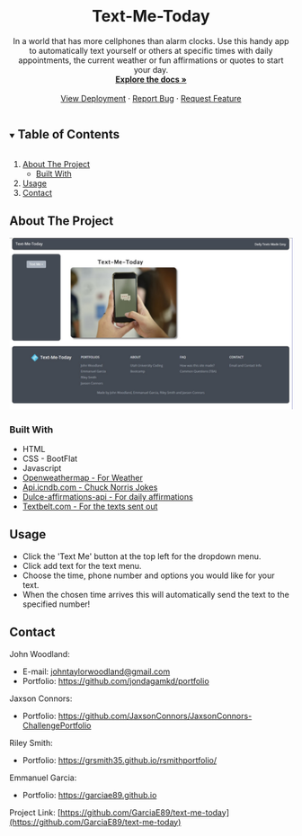 <!--
*** Thanks for checking out the Best-README-Template. If you have a suggestion
*** that would make this better, please fork the repo and create a pull request
*** or simply open an issue with the tag "enhancement".
*** Thanks again! Now go create something AMAZING! :D
***
***
***
*** To avoid retyping too much info. Do a search and replace for the following:
*** GarciaE89, text-me-today, twitter_handle, email, Text-Me-Today, project_description
-->



<!-- PROJECT SHIELDS -->
<!--
*** I'm using markdown "reference style" links for readability.
*** Reference links are enclosed in brackets [ ] instead of parentheses ( ).
*** See the bottom of this document for the declaration of the reference variables
*** for contributors-url, forks-url, etc. This is an optional, concise syntax you may use.
*** https://www.markdownguide.org/basic-syntax/#reference-style-links
-->






<!-- PROJECT LOGO -->
<br />
<p align="center">

  <h1 align="center">Text-Me-Today</h1>

  <p align="center">
    In a world that has more cellphones than alarm clocks.  Use this handy app to automatically text yourself or others at specific times with daily appointments, the current weather or fun affirmations or quotes to start your day.
    <br />
    <a href="https://github.com/GarciaE89/text-me-today"><strong>Explore the docs »</strong></a>
    <br />
    <br />
    <a href="https://garciae89.github.io/text-me-today/">View Deployment</a>
    ·
    <a href="https://github.com/GarciaE89/text-me-today/issues">Report Bug</a>
    ·
    <a href="https://github.com/GarciaE89/text-me-today/issues">Request Feature</a>
  </p>
</p>



<!-- TABLE OF CONTENTS -->
<details open="open">
  <summary><h2 style="display: inline-block">Table of Contents</h2></summary>
  <ol>
    <li>
      <a href="#about-the-project">About The Project</a>
      <ul>
        <li><a href="#built-with">Built With</a></li>
      </ul>
    </li>
    <li><a href="#usage">Usage</a></li>
    <li><a href="#contact">Contact</a></li>
  </ol>
</details>



<!-- ABOUT THE PROJECT -->
## About The Project

[![screenshot](./assets/img/tmt.jpg)](https://garciae89.github.io/text-me-today/)


### Built With

* HTML
* CSS - BootFlat
* Javascript
* [Openweathermap - For Weather](https://openweathermap.org/current)
* [Api.icndb.com - Chuck Norris Jokes](https://www.icndb.com/api/)
* [Dulce-affirmations-api - For daily affirmations](https://github.com/misselliev/affirmations-api)
* [Textbelt.com - For the texts sent out](https://textbelt.com/)


<!-- USAGE EXAMPLES -->
## Usage

* Click the 'Text Me' button at the top left for the dropdown menu.
* Click add text for the text menu.
* Choose the time, phone number and options you would like for your text.
* When the chosen time arrives this will automatically send the text to the specified number!



<!-- CONTACT -->
## Contact

John Woodland: 
* E-mail: johntaylorwoodland@gmail.com
* Portfolio: https://github.com/jondagamkd/portfolio

Jaxson Connors:
* Portfolio: https://github.com/JaxsonConnors/JaxsonConnors-ChallengePortfolio

Riley Smith:
* Portfolio: https://grsmith35.github.io/rsmithportfolio/

Emmanuel Garcia:
* Portfolio: https://garciae89.github.io


Project Link: [https://github.com/GarciaE89/text-me-today](https://github.com/GarciaE89/text-me-today)




<!-- MARKDOWN LINKS & IMAGES -->
<!-- https://www.markdownguide.org/basic-syntax/#reference-style-links -->
[contributors-shield]: https://img.shields.io/github/contributors/GarciaE89/repo.svg?style=for-the-badge
[contributors-url]: https://github.com/GarciaE89/text-me-today/graphs/contributors
[forks-shield]: https://img.shields.io/github/forks/GarciaE89/repo.svg?style=for-the-badge
[forks-url]: https://github.com/GarciaE89/text-me-today/network/members
[stars-shield]: https://img.shields.io/github/stars/GarciaE89/repo.svg?style=for-the-badge
[stars-url]: https://github.com/GarciaE89/text-me-today/stargazers
[issues-shield]: https://img.shields.io/github/issues/GarciaE89/repo.svg?style=for-the-badge
[issues-url]: https://github.com/GarciaE89/text-me-today/issues
[license-shield]: https://img.shields.io/github/license/GarciaE89/repo.svg?style=for-the-badge
[license-url]: https://github.com/GarciaE89/text-me-today/blob/master/LICENSE.txt
[linkedin-shield]: https://img.shields.io/badge/-LinkedIn-black.svg?style=for-the-badge&logo=linkedin&colorB=555
[linkedin-url]: https://linkedin.com/in/GarciaE89
